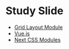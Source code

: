 # Study Slide

- [Grid Layout Module](https://gitpitch.com/nyawach/study-slides/grid-layout-module)
- [Vue.js](https://gitpitch.com/nyawach/study-slides/vuejs)
- [Next CSS Modules](https://gitpitch.com/nyawach/study-slides/next-css)
